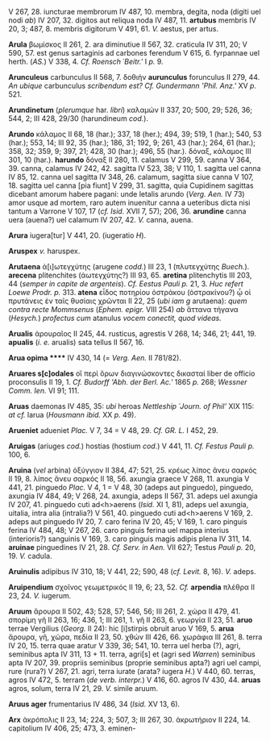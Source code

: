 V 267, 28. iuncturae membrorum IV 487, 10. membra, degita, noda (digiti
uel nodi *ab*) IV 207, 32. digitos aut reliqua noda IV 487, 11.
**artubus** membris IV 20, 3; 487, 8. membris digitorum V 491, 61. *V.*
aestus, per artus.

**Arula** βωμίσκος II 261, 2. ara diminutiue II 567, 32. craticula IV
311, 20; V 590, 57. est genus sartaginis ad carbones ferendum V 615, 6.
fyrpannae uel herth. (*AS.*) V 338, 4. *Cf. Roensch* ῾*Beitr.'* I *p.*
9.

**Arunculeus** carbunculus II 568, 7. δοθιήν **aurunculus** forunculus
II 279, 44. *An ubique* carbunculus *scribendum est? Cf. Gundermann
'Phil. Anz.'* XV *p.* 521.

**Arundinetum** (*plerumque* har. *libri*) καλαμών II 337, 20; 500, 29;
526, 36; 544, 2; III 428, 29/30 (harundineum *cod.*).

**Arundo** κάλαμος II 68, 18 (har.); 337, 18 (her.); 494, 39; 519, 1
(har.); 540, 53 (har.); 553, 14; III 92, 35 (har.); 186, 31; 192, 9;
261, 43 (har.); 264, 61 (har.); 358, 32; 359, 9; 397, 21; 428, 30
(har.); 496, 55 (har.). δόναξ, κάλαμος III 301, 10 (har.). **harundo**
δόναξ II 280, 11. calamus V 299, 59. canna V 364, 39. canna, calamus IV
242, 42. sagitta IV 523, 38; V 110, 1. sagitta uel canna IV 85, 12.
canna uel sagitta IV 348, 26. calamum, sagitta siue canna V 107, 18.
sagitta uel canna [pia fiunt] V 299, 31. sagitta, quia Cupidinem
sagittas dicebant amorum habere pagani: unde letalis arundo (*Verg.*
*Aen.* IV 73) amor usque ad mortem, raro autem inuenitur canna a
ueteribus dicta nisi tantum a Varrone V 107, 17 (*cf. Isid.* XVII 7,
57); 206, 36. **arundine** canna uera (auena?) uel calamum IV 207, 42.
*V.* canna, auena.

**Arura** iugera[tur] V 441, 20. (iugeratio *H*).

**Aruspex** *v.* haruspex.

**Arutaena** ἀ[ι]ωτεγχύτης (arugene *codd.*) III 23, 1 (πλυτεγχύτης
*Buech.*). **arecena** plitenchites (ἀωτεγχύτης?) III 93, 65.
**aretina** plitenchytis III 203, 44 (*semper in capite de argenteis*).
*Cf. Eestus Pauli p.* 21, 3. *Huc refert Loewe Prodr. p.* 313. **atena**
εἶδος ποτηρίου ὀστράκου (ὀστρακίνου?) ᾧ οἱ πρυτάνεις ἐν ταῖς θυσίαις
χρῶνται II 22, 25 (*ubi iam g* arutaena): *quem contra recte*
*Mommsenus* (*Ephem. epigr.* VIII 254) *ab* ἄττανα τήγανα (*Hesych.*)
*profectus cum* atanulus *vocem conectit, quod videas.*

**Arualis** ἀρουραῖος II 245, 44. rusticus, agrestis V 268, 14; 346, 21;
441, 19. **apualis** (*i. e.* arualis) sata tellus II 567, 16.

**Arua opima \*\*\*\*** IV 430, 14 (= *Verg. Aen.* II 781/82).

**Aruares s[c]odales** οἳ περὶ ὅρων διαγινώσκοντες δικασταί liber de
officio proconsulis II 19, 1. *Cf. Budorff 'Abh. der Berl. Ac.'* 1865
*p.* 268; *Wessner Comm. Ien.* VI 91; 111.

**Aruas** daemonas IV 485, 35: *ubi* heroas *Nettleship ῾Journ. of
Phil'* XIX 115: *at cf.* larua (*Housmann ibid.* XX *p.* 49).

**Arueniet** adueniet *Plac.* V 7, 34 = V 48, 29. *Cf. GR. L.* I 452,
29.

**Aruigas** (ariuges *cod.*) hostias (hostium *cod.*) V 441, 11. *Cf.
Festus Pauli p.* 100, 6.

**Aruina** (*vel* arbina) ὀξύγγιον II 384, 47; 521, 25. κρέως λίπος ἄνευ
σαρκός II 19, 8. λίπος ἄνευ σαρκός II 18, 56. axungia graece V 268, 11.
axungia V 441, 21. pinguedo *Plac.* V 4, 1 = V 48, 30 (adeps aut
pinguedo), pinguedo, axungia IV 484, 49; V 268, 24. axungia, adeps II
567, 31. adeps uel axungia IV 207, 41. pinguedo cuti ad\<h\>aerens
(*Isid.* XI 1, 81), adeps uel axungia, uitalia, intra alia (intralia?) V
561, 40. pinguedo cuti ad\<h\>aerens V 169, 2. adeps aut pinguedo IV 20,
7. caro ferina IV 20, 45; V 169, 1. caro pinguis ferina IV 484, 48; V
267, 26. caro pinguis ferina uel mappa interius (interioris?) sanguinis
V 169, 3. caro pinguis magis adipis plena IV 311, 14. **aruinae**
pinguedines IV 21, 28. *Cf. Serv. in Aen.* VII 627; Testus *Pauli p.*
20, 19. *V.* cadula.

**Aruinulis** adipibus IV 310, 18; V 441, 22; 590, 48 (*cf. Levit.* 8,
16). *V.* adeps.

**Aruipendium** σχοῖνος γεωμετρικός II 19, 6; 23, 52. *Cf.* **arpendia**
πλέθρα II 23, 24. *V.* iugerum.

**Aruum** ἄρουρα II 502, 43; 528, 57; 546, 56; III 261, 2. χώρα II 479,
41. σπορίμη γῆ II 263, 16; 436, 1; III 261, 1. γῆ II 263, 6. γεωργία II
23, 51. **aruo** terrae Vergilius (*Georg.* II 24): hic [i]stirpis
obruit aruo V 169, 5. **arua** ἄρουρα, γῆ, χώρα, πεδία II 23, 50. χθών
III 426, 66. χωράφια III 261, 8. terra IV 20, 15. terra quae aratur V
339, 36; 541, 10. terra uel herba (?), agri, seminibus apta IV 311, 13 +
11. terra, agri[s] et (agri sed *Warren*) seminibus apta IV 207, 39.
propriis seminibus (proprie seminibus apta?) agri uel campi, rure
(rura?) V 267, 21. agri, terra iurate (arata? iugera *H.*) V 440, 60.
terras, agros IV 472, 5. terram (*de verb. interpr.*) V 416, 60. agros
IV 430, 44. **aruas** agros, solum, terra IV 21, 29. *V.* simile aruum.

**Aruus ager** frumentarius IV 486, 34 (*Isid.* XV 13, 6).

**Arx** ἀκρόπολις II 23, 14; 224, 3; 507, 3; III 267, 30. ἀκρωτήριον II
224, 14. capitolium IV 406, 25; 473, 3. eminen-
